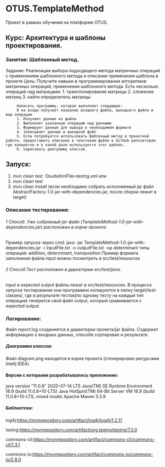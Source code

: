 # OTUS.TemplateMethod
Проект в рамках обучения на платформе OTUS.

## Курс: Архитектура и шаблоны проектирования.

### Занятия: Шаблонный метод.

Задание: Реализация выбора подходящего метода матричных операций с применением шаблонного метода и описание применения шаблона в проекте
         Цель: Получите навыки в программировании алгоритмов матричных операций, применении шаблонного метода.
         Есть несколько операций над матрицами:
         1. транспонирование матрицы
         2. сложение матриц
         3. найти определитель матрицы
         
         Написать программу, которая выполняет следующее:
         0 на входе получает название входного файла, выходного файла и вид операции
         1. Получает данные из файла
         2. Выполняет указанную операцию над данными
         3. Формирует данные для вывода в необходимом формате
         4. Записывает данные в выходной файл
         5. Если потребуется использовать Шаблонный метод в проектной работе, предоставить описание в текстовом файле в GitHub репозитории где конкретно и в какой роли используется этот шаблон.
         6. нарисовать диаграмму классов.
         
## Запуск:
1. mvn clean test -DsuiteXmlFile=testng.xml 
    или
2. mvn clean test
3. mvn clean install (если необходимо собрать исполняемый jar файл AbstractFactory-1.0-jar-with-dependencies.jar, после сборки лежит в target)

### Описание тестирования:
###### 1 Способ. Уже собранный jar-файл (TemplateMethod-1.0-jar-with-dependencies.jar) расположен в корне проекта.
Пример запуска через cmd:  java -jar TemplateMethod-1.0-jar-with-dependencies.jar -i inputFile.txt -o outputFile.txt -op determinant
типы операций: addition, determinant, transposition
Пример формата заполнения файла input можно посмотреть в src/test/resources

###### 2 Способ.Тест расположен в директории src/test/java.
input и expected output файлы лежат в src/test/resources.
В процессе запуска тестирования они программно копируются в папку target/test-classes/,
где в результате тестов(по одному тесту на каждый тип операции) генерится свой файл output, который сравнивается с expected output

### Логирование: 
Файл report.log созданиется в директории проекта/jar файла.
Содержит информацию о входных данных, способе сортировке и результате.

##### Диаграмма классов:
Файл diagram.png находится в корне проекта (сгенерирован ресурсами Intelij IDEA)

#### Версии с которыми разрабатывалось приложение:

java version "11.0.8" 2020-07-14 LTS
Java(TM) SE Runtime Environment 18.9 (build 11.0.8+10-LTS)
Java HotSpot(TM) 64-Bit Server VM 18.9 (build 11.0.8+10-LTS, mixed mode)
Apache Maven 3.3.9

##### Библиотеки:

log4j:https://mvnrepository.com/artifact/log4j/log4j/1.2.17

testng:https://mvnrepository.com/artifact/org.testng/testng/7.3.0

commons-cli:https://mvnrepository.com/artifact/commons-cli/commons-cli/1.3.1

commons-io:https://mvnrepository.com/artifact/commons-io/commons-io/2.8.0
